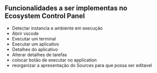 ## Funcionalidades a ser implementas no Ecosystem Control Panel
- Detectar instancia e ambiente em execução
- Abrir vscode
- Executar um terminal
- Executar um aplicativo
- Detalhes do aplicativo
- Alterar detalhes de tarefas
- colocar botão de executar no application
- reorganizar a apresentação do Sources para que possa ser editavel